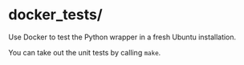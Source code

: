 # docker_tests/

Use Docker to test the Python wrapper in a fresh Ubuntu installation.

You can take out the unit tests by calling `make`.
